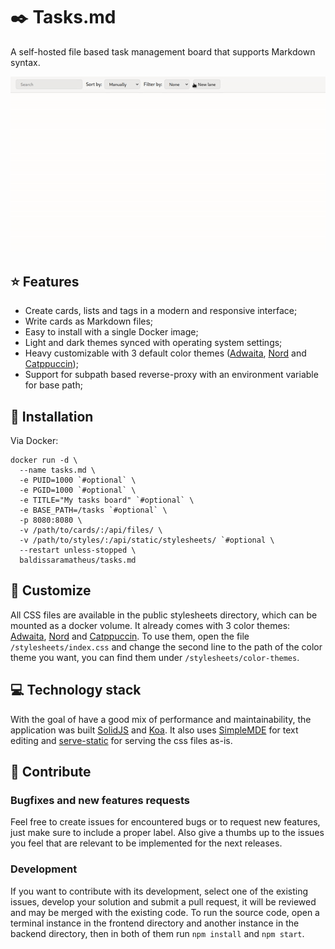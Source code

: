 # ✒️ Tasks.md
A self-hosted file based task management board that supports Markdown syntax.

![Demonstration](./public/example.gif)

## ⭐ Features
- Create cards, lists and tags in a modern and responsive interface;
- Write cards as Markdown files;
- Easy to install with a single Docker image;
- Light and dark themes synced with operating system settings;
- Heavy customizable with 3 default color themes ([Adwaita](https://gnome.pages.gitlab.gnome.org/libadwaita/doc/main/named-colors.html), [Nord](https://www.nordtheme.com/) and [Catppuccin](https://github.com/catppuccin/catppuccin));
- Support for subpath based reverse-proxy with an environment variable for base path;

## 🐋 Installation
Via Docker:
```
docker run -d \
  --name tasks.md \
  -e PUID=1000 `#optional` \
  -e PGID=1000 `#optional` \
  -e TITLE="My tasks board" `#optional` \
  -e BASE_PATH=/tasks `#optional` \
  -p 8080:8080 \
  -v /path/to/cards/:/api/files/ \
  -v /path/to/styles/:/api/static/stylesheets/ `#optional \
  --restart unless-stopped \
  baldissaramatheus/tasks.md
```
## 🎨 Customize
All CSS files are available in the public stylesheets directory, which can be mounted as a docker volume. It already comes with 3 color themes: [Adwaita](https://gnome.pages.gitlab.gnome.org/libadwaita/doc/main/named-colors.html), [Nord](https://www.nordtheme.com/) and [Catppuccin](https://github.com/catppuccin/catppuccin). To use them, open the file `/stylesheets/index.css` and change the second line to the path of the color theme you want, you can find them under `/stylesheets/color-themes`.

## 💻 Technology stack
With the goal of have a good mix of performance and maintainability, the application was built [SolidJS](https://github.com/solidjs/solid) and [Koa](https://github.com/koajs/koa). It also uses [SimpleMDE](https://github.com/sparksuite/simplemde-markdown-editor) for text editing and [serve-static](https://github.com/expressjs/serve-static) for serving the css files as-is.

## 🔨 Contribute
### Bugfixes and new features requests
Feel free to create issues for encountered bugs or to request new features, just make sure to include a proper label. Also give a thumbs up to the issues you feel that are relevant to be implemented for the next releases.

### Development
If you want to contribute with its development, select one of the existing issues, develop your solution and submit a pull request, it will be reviewed and may be merged with the existing code. To run the source code, open a terminal instance in the frontend directory and another instance in the backend directory, then in both of them run `npm install` and `npm start`.

